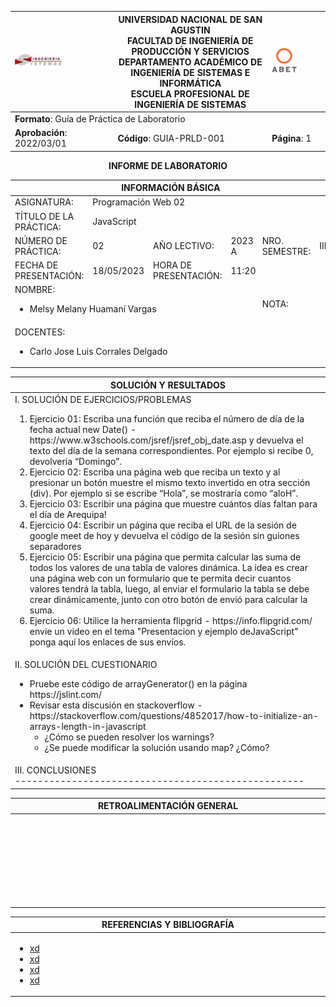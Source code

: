 <div>
  <table width="1000px">
    <theader>
      <tr>
        <td><img src="https://github.com/rescobedoq/pw2/blob/main/epis.png?raw=true" alt="EPIS" style="width:50%; height:auto"/></td>
        <th>
          <span style="font-weight:bold;">UNIVERSIDAD NACIONAL DE SAN AGUSTIN</span><br />
          <span style="font-weight:bold;">FACULTAD DE INGENIERÍA DE PRODUCCIÓN Y SERVICIOS</span><br />
          <span style="font-weight:bold;">DEPARTAMENTO ACADÉMICO DE INGENIERÍA DE SISTEMAS E INFORMÁTICA</span><br />
          <span style="font-weight:bold;">ESCUELA PROFESIONAL DE INGENIERÍA DE SISTEMAS</span>
        </th>
        <td><img src="https://github.com/rescobedoq/pw2/blob/main/abet.png?raw=true" alt="ABET" style="width:50%; height:auto"/></td>
      </tr>
    </theader>
    <tbody>
      <tr><td colspan="3"><span style="font-weight:bold;">Formato</span>: Guía de Práctica de Laboratorio</td></tr>
      <tr><td><span style="font-weight:bold;">Aprobación</span>:  2022/03/01</td><td><span style="font-weight:bold;">Código</span>: GUIA-PRLD-001</td><td><span style="font-weight:bold;">Página</span>: 1</td></tr>
    </tbody>
  </table>
</div>

<div align="center">
    <span style="font-weight:bold;">INFORME DE LABORATORIO</span><br />
</div>

<div align="center">
  <table width="1000px">
    <theader>
      <tr><th colspan="6">INFORMACIÓN BÁSICA</th></tr>
    </theader>
    <tbody>
      <tr><td>ASIGNATURA:</td><td colspan="5">Programación Web 02</td></tr>
      <tr><td>TÍTULO DE LA PRÁCTICA:</td><td colspan="5">JavaScript</td></tr>
      <tr><td>NÚMERO DE PRÁCTICA:</td><td>02</td><td>AÑO LECTIVO:</td><td>2023 A</td><td>NRO. SEMESTRE:</td><td width="60px">  III  </td></tr>
      <tr><td>FECHA DE PRESENTACIÓN:</td><td>18/05/2023</td><td>HORA DE PRESENTACIÓN:</td><td colspan="3">11:20</td></tr>
      <tr>
        <td colspan="4">NOMBRE:
          <ul>
            <li>Melsy Melany Huamaní Vargas</li>
          </ul>
        </td>
        <td>NOTA:</td><td></td>
      </tr>
      <tr>
        <td colspan="6" width="1000px">DOCENTES:
          <ul>
            <li>Carlo Jose Luis Corrales Delgado</li>
          </ul>
        </td>
      </tr>
    </tbody>
  </table>
</div>

<div align="center">
  <table width="1000px">
    <theader>
      <tr><th>SOLUCIÓN Y RESULTADOS</th></tr>
    </theader>
    <tbody>
      <tr>
        <td>I. SOLUCIÓN DE EJERCICIOS/PROBLEMAS<br/>
          <ol>
            <li>Ejercicio 01: Escriba una función que reciba el número de día de la fecha actual new Date() - https://www.w3schools.com/jsref/jsref_obj_date.asp y devuelva el texto del día de la semana correspondientes. Por ejemplo si recibe 0, devolvería “Domingo”.</li>
            <li>Ejercicio 02: Escriba una página web que reciba un texto y al presionar un botón muestre el mismo texto invertido en otra sección (div). Por ejemplo si se escribe “Hola”, se mostraría como “aloH”.</li>
            <li>Ejercicio 03: Escribir una página que muestre cuántos días faltan para el día de Arequipa!</li>
            <li>Ejercicio 04: Escribir un página que reciba el URL de la sesión de google meet de hoy y devuelva el código de la sesión sin guiones separadores</li>
            <li>Ejercicio 05: Escribir una página que permita calcular las suma de todos los valores de una tabla de valores dinámica. La idea es crear una página web con un formulario que te permita decir cuantos valores tendrá la tabla, luego, al enviar el formulario la tabla se debe crear dinámicamente, junto con otro botón de envió para calcular la suma.</li>
            <li>Ejercicio 06: Utilice la herramienta flipgrid - https://info.flipgrid.com/ envie un video en el tema "Presentacion y ejemplo deJavaScript" ponga aquí los enlaces de sus envíos.</li>
          </ol>
        </td>
      </tr>
      <tr>
        <td>II. SOLUCIÓN DEL CUESTIONARIO<br />
          <ul>
            <li>Pruebe este código de arrayGenerator() en la página https://jslint.com/<br>
            </li>
            <li>Revisar esta discusión en stackoverflow - https://stackoverflow.com/questions/4852017/how-to-initialize-an-arrays-length-in-javascript<br>
              <ul>
                <li>¿Cómo se pueden resolver los warnings?</li>
                <li>¿Se puede modificar la solución usando map? ¿Cómo?</li>
              </ul>
            </li>
          </ul>
        </td>
      </tr>
      <tr>
        <td>III. CONCLUSIONES<br/>
          ---------------------------------------------------
        </td>
      </tr>
    </tbody>
  </table>
</div>

<div align="center">
  <table width="1000px">
    <theader>
      <tr><th>RETROALIMENTACIÓN GENERAL</th></tr>
    </theader>
    <tbody>
      <tr height="150px"><td width="1000px"></td></tr>
    </tbody>
  </table>
</div>

<div align="center">
  <table width="1000px">
    <theader>
      <tr><th>REFERENCIAS Y BIBLIOGRAFÍA</th></tr>
    </theader>
    <tbody>
      <tr><td width="1000px">
        <ul>
          <li><a href="xd">xd</a></li>
          <li><a href="xd">xd</a></li>
          <li><a href="xd">xd</a></li>
          <li><a href="xd">xd</a></li>
        </ul>
        </td>
      </tr>
    </tbody>
  </table>
</div>
